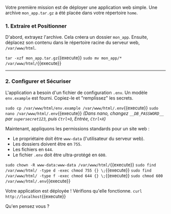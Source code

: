 Votre première mission est de déployer une application web simple. Une archive `mon_app.tar.gz` a été placée dans votre répertoire `home`.

### 1. Extraire et Positionner

D'abord, extrayez l'archive. Cela créera un dossier `mon_app`. Ensuite, déplacez son contenu dans le répertoire racine du serveur web, `/var/www/html`.

`tar -xzf mon_app.tar.gz`{{execute}}
`sudo mv mon_app/* /var/www/html/`{{execute}}

---
### 2. Configurer et Sécuriser

L'application a besoin d'un fichier de configuration `.env`. Un modèle `env.example` est fourni. Copiez-le et "remplissez" les secrets.

`sudo cp /var/www/html/env.example /var/www/html/.env`{{execute}}
`sudo nano /var/www/html/.env`{{execute}}
*(Dans nano, changez `__DB_PASSWORD__` par `supersecret123`, puis `Ctrl+O`, Entrée, `Ctrl+X`)*

Maintenant, appliquons les permissions standards pour un site web :
-   Le propriétaire doit être `www-data` (l'utilisateur du serveur web).
-   Les dossiers doivent être en `755`.
-   Les fichiers en `644`.
-   Le fichier `.env` doit être ultra-protégé en `600`.

`sudo chown -R www-data:www-data /var/www/html/`{{execute}}
`sudo find /var/www/html/ -type d -exec chmod 755 {} \;`{{execute}}
`sudo find /var/www/html/ -type f -exec chmod 644 {} \;`{{execute}}
`sudo chmod 600 /var/www/html/.env`{{execute}}

Votre application est déployée ! Vérifions qu'elle fonctionne.
`curl http://localhost`{{execute}}

Qu'en pensez vous ?
